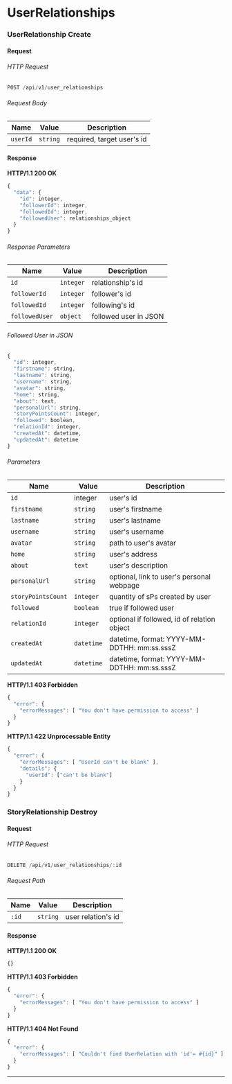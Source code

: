 # UserRelationships

### UserRelationship Create

#### Request

###### HTTP Request

```javascript
POST /api/v1/user_relationships
```

###### Request Body

| Name        | Value     | Description                                        |
| ----------- | --------- | -------------------------------------------------- |
| `userId`    | `string`  | required, target user's id                         |

#### Response

**HTTP/1.1 200 OK**

```javascript
{
  "data": {
    "id": integer,
    "followerId": integer,
    "followedId": integer,
    "followedUser": relationships_object
  }
}
```

###### Response Parameters

| Name          | Value      | Description                       |
| ------------  | ---------- | --------------------------------- |
| `id`          | `integer`  | relationship's id                 |
| `followerId`  | `integer`  | follower's id                     |
| `followedId`  | `integer`  | following's id                    |
| `followedUser`| `object`   | followed user   in JSON           |

###### Followed User in JSON

```javascript
{
  "id": integer,
  "firstname": string,
  "lastname": string,
  "username": string,
  "avatar": string,
  "home": string,
  "about": text,
  "personalUrl": string,
  "storyPointsCount": integer,
  "followed": boolean,
  "relationId": integer,
  "createdAt": datetime,
  "updatedAt": datetime
}
```
###### Parameters
| Name         | Value    | Description   |
| ------------ |----------| --------------|
|`id`       | integer |user's id |
|`firstname` | `string` | user's firstname |
|`lastname`|`string`|user's lastname|
|`username`|`string`|user's username|
|`avatar`|`string`|path to user's avatar|
|`home`|`string`|user's address|
|`about`|`text`|user's description|
| `personalUrl`   | `string`   | optional, link to user's personal webpage|
|`storyPointsCount`|`integer`|quantity of sPs created by user|
|`followed`|`boolean`|true if followed user|
|`relationId`|`integer`|optional if followed, id of relation object|
|`createdAt`|`datetime`|datetime, format:  YYYY-MM-DDTHH: mm:ss.sssZ|
|`updatedAt`|`datetime`|datetime, format:  YYYY-MM-DDTHH: mm:ss.sssZ|


**HTTP/1.1 403 Forbidden**

```javascript
{
  "error": {
    "errorMessages": [ "You don't have permission to access" ]
  }
}

```

**HTTP/1.1 422 Unprocessable Entity**

```javascript
{
  "error": {
    "errorMessages": [ "UserId can't be blank" ],
    "details": {
      "userId": ["can't be blank"]
    }
  }
}
```

### StoryRelationship Destroy

#### Request

###### HTTP Request

```javascript
DELETE /api/v1/user_relationships/:id
```
###### Request Path

| Name   | Value    | Description    |
| ------ |----------| -------------- |
| `:id`  | `string` | user relation's id  |


#### Response

**HTTP/1.1 200 OK**

```javascript
{}
```

**HTTP/1.1 403 Forbidden**

```javascript
{
  "error": {
    "errorMessages": [ "You don't have permission to access" ]
  }
}
```

**HTTP/1.1 404 Not Found**

```javascript
{
  "error": {
    "errorMessages": [ "Couldn't find UserRelation with 'id'= #{id}" ]
  }
}
```

---
